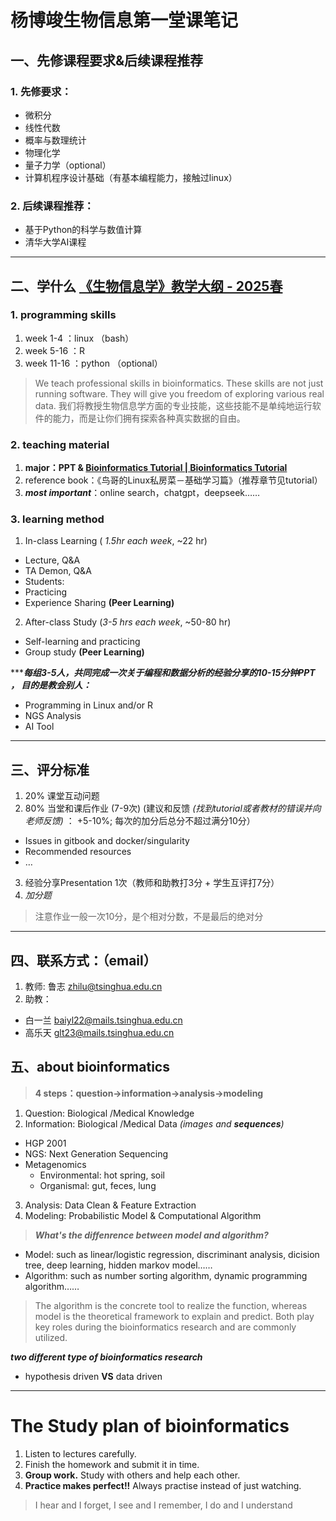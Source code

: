 # 杨博竣生物信息第一堂课笔记
## 一、先修课程要求&后续课程推荐
### 1. 先修要求：
- 微积分
- 线性代数
- 概率与数理统计
- 物理化学
- 量子力学（optional）
- 计算机程序设计基础（有基本编程能力，接触过linux）

### 2. 后续课程推荐：
- 基于Python的科学与数值计算
- 清华大学AI课程

------

## 二、学什么 [《生物信息学》教学大纲 - 2025春](https://365.kdocs.cn/l/caAbfIt5y8Fk)
### 1. programming skills

1. week 1-4 ：linux （bash）
2. week 5-16 ：R
3. week 11-16 ：python （optional）

>We teach professional skills in bioinformatics. These skills are not just running software. They will give you freedom of exploring various real data.
> 我们将教授生物信息学方面的专业技能，这些技能不是单纯地运行软件的能力，而是让你们拥有探索各种真实数据的自由。

### 2. teaching material

1.  __major：PPT & [Bioinformatics Tutorial | Bioinformatics Tutorial](https://book.ncrnalab.org/teaching)__
2. reference book：《鸟哥的Linux私房菜－基础学习篇》（推荐章节见tutorial）
3. ___most important___：online search，chatgpt，deepseek……

### 3. learning method

1. In-class Learning ( _1.5hr each week_, ~22 hr)
- Lecture, Q&A
- TA Demon, Q&A
- Students:
- Practicing
- Experience Sharing __(Peer Learning)__

2. After-class Study (_3-5 hrs each week_, ~50-80 hr)
- Self-learning and practicing
- Group study __(Peer Learning)__

***___每组3-5人，共同完成一次关于编程和数据分析的经验分享的10-15分钟PPT ， 目的是教会别人：___
- Programming in Linux and/or R
- NGS Analysis
- AI Tool

---
## 三、评分标准
1. 20% 课堂互动问题
2. 80% 当堂和课后作业 (7-9次) (建议和反馈  _(找到tutorial或者教材的错误并向老师反馈)_ ： +5-10%; 每次的加分后总分不超过满分10分）
- Issues in gitbook and docker/singularity
- Recommended resources
- …
3. 经验分享Presentation 1次（教师和助教打3分 + 学生互评打7分）
4. _加分题_
>注意作业一般一次10分，是个相对分数，不是最后的绝对分

---

## 四、联系方式：（email）

1. 教师:  鲁志 zhilu@tsinghua.edu.cn
2. 助教：
- 白一兰  baiyl22@mails.tsinghua.edu.cn
- 高乐天  glt23@mails.tsinghua.edu.cn

## 五、about bioinformatics

> __4 steps：question→information→analysis→modeling__

1. Question:  Biological /Medical Knowledge
2. Information: Biological /Medical Data _(images and __sequences__)_
- HGP 2001
- NGS: Next Generation Sequencing
- Metagenomics
   - Environmental: hot spring, soil
   - Organismal: gut, feces, lung 
3. Analysis: Data Clean & Feature Extraction
4. Modeling: Probabilistic Model & Computational Algorithm
> ___What's the diffenrence between model and algorithm?___
   - Model: such as linear/logistic regression, discriminant analysis, dicision tree, deep learning, hidden markov model……
   - Algorithm: such as number sorting algorithm, dynamic programming algorithm……

 > The algorithm is the concrete tool to realize the function, whereas model is the theoretical framework to explain and predict. Both play key roles during the bioinformatics research and are commonly utilized.


___two different type of bioinformatics research___

- hypothesis driven __VS__ data driven

---

# The Study plan of bioinformatics
1. Listen to lectures carefully.
2. Finish the homework and submit it in time.
3. __Group work.__ Study with others and help each other.
4. __Practice makes perfect!!__ Always practise instead of just watching.

> I hear and I forget, I see and I remember, I do and I understand
